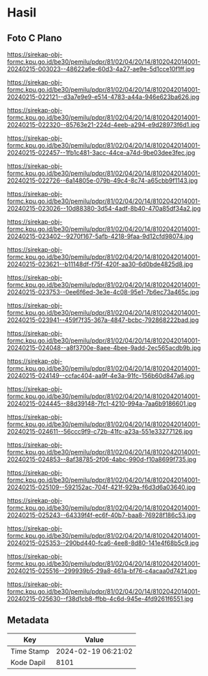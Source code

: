 # Hasil

## Foto C Plano

https://sirekap-obj-formc.kpu.go.id/be30/pemilu/pdpr/81/02/04/20/14/8102042014001-20240215-003023--48622a6e-60d3-4a27-ae9e-5d1cce10f1ff.jpg

https://sirekap-obj-formc.kpu.go.id/be30/pemilu/pdpr/81/02/04/20/14/8102042014001-20240215-022121--d3a7e9e9-e514-4783-a44a-946e623ba626.jpg

https://sirekap-obj-formc.kpu.go.id/be30/pemilu/pdpr/81/02/04/20/14/8102042014001-20240215-022320--85763e21-224d-4eeb-a294-e9d28973f6d1.jpg

https://sirekap-obj-formc.kpu.go.id/be30/pemilu/pdpr/81/02/04/20/14/8102042014001-20240215-022457--1fb1c481-3acc-44ce-a74d-9be03dee3fec.jpg

https://sirekap-obj-formc.kpu.go.id/be30/pemilu/pdpr/81/02/04/20/14/8102042014001-20240215-022726--6a14805e-079b-49c4-8c74-a65cbb9f1143.jpg

https://sirekap-obj-formc.kpu.go.id/be30/pemilu/pdpr/81/02/04/20/14/8102042014001-20240215-023026--10d88380-3d54-4adf-8b40-470a85df34a2.jpg

https://sirekap-obj-formc.kpu.go.id/be30/pemilu/pdpr/81/02/04/20/14/8102042014001-20240215-023402--9270f167-5afb-4218-9faa-9d12cfd98074.jpg

https://sirekap-obj-formc.kpu.go.id/be30/pemilu/pdpr/81/02/04/20/14/8102042014001-20240215-023621--b11148df-f75f-420f-aa30-6d0bde4825d8.jpg

https://sirekap-obj-formc.kpu.go.id/be30/pemilu/pdpr/81/02/04/20/14/8102042014001-20240215-023753--0ee6f6ed-3e3e-4c08-95e1-7b6ec73a465c.jpg

https://sirekap-obj-formc.kpu.go.id/be30/pemilu/pdpr/81/02/04/20/14/8102042014001-20240215-023941--459f7f35-367a-4847-bcbc-792868222bad.jpg

https://sirekap-obj-formc.kpu.go.id/be30/pemilu/pdpr/81/02/04/20/14/8102042014001-20240215-024048--a8f3700e-8aee-4bee-9add-2ec565acdb9b.jpg

https://sirekap-obj-formc.kpu.go.id/be30/pemilu/pdpr/81/02/04/20/14/8102042014001-20240215-024149--ccfac404-aa9f-4e3a-91fc-156b60d847a6.jpg

https://sirekap-obj-formc.kpu.go.id/be30/pemilu/pdpr/81/02/04/20/14/8102042014001-20240215-024445--88d39148-7fc1-4210-994a-7aa6b9186601.jpg

https://sirekap-obj-formc.kpu.go.id/be30/pemilu/pdpr/81/02/04/20/14/8102042014001-20240215-024611--56ccc9f9-c72b-41fc-a23a-551e33277126.jpg

https://sirekap-obj-formc.kpu.go.id/be30/pemilu/pdpr/81/02/04/20/14/8102042014001-20240215-024853--8af38785-2f06-4abc-990d-f10a8699f735.jpg

https://sirekap-obj-formc.kpu.go.id/be30/pemilu/pdpr/81/02/04/20/14/8102042014001-20240215-025109--592152ac-704f-421f-929a-f6d3d6a03640.jpg

https://sirekap-obj-formc.kpu.go.id/be30/pemilu/pdpr/81/02/04/20/14/8102042014001-20240215-025243--64339f4f-ec6f-40b7-baa8-76928f186c53.jpg

https://sirekap-obj-formc.kpu.go.id/be30/pemilu/pdpr/81/02/04/20/14/8102042014001-20240215-025353--290bd440-fca6-4ee8-8d80-141e4f68b5c9.jpg

https://sirekap-obj-formc.kpu.go.id/be30/pemilu/pdpr/81/02/04/20/14/8102042014001-20240215-025516--299939b5-29a8-461a-bf76-c4acaa0d7421.jpg

https://sirekap-obj-formc.kpu.go.id/be30/pemilu/pdpr/81/02/04/20/14/8102042014001-20240215-025630--f38d1cb8-ffbb-4c6d-945e-4fd9261f6551.jpg


## Metadata

| Key        | Value               |
| ---------- | ------------------- |
| Time Stamp | 2024-02-19 06:21:02 |
| Kode Dapil | 8101                |



